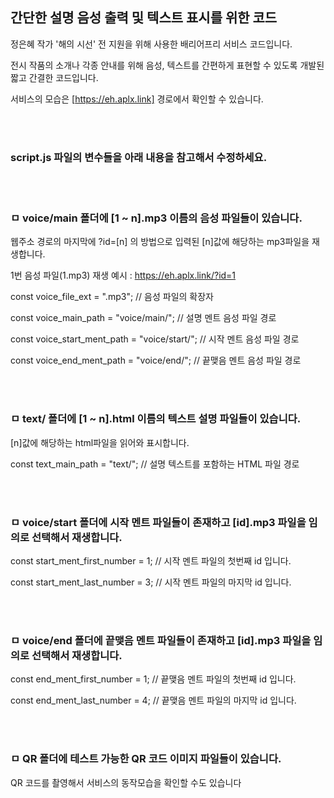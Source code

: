 ## 간단한 설명 음성 출력 및 텍스트 표시를 위한 코드

정은혜 작가 '해의 시선' 전 지원을 위해 사용한 배리어프리 서비스 코드입니다.

전시 작품의 소개나 각종 안내를 위해 음성, 텍스트를 간편하게 표현할 수 있도록 개발된 짧고 간결한 코드입니다.

서비스의 모습은 [https://eh.aplx.link] 경로에서 확인할 수 있습니다.

<br><br>
### script.js 파일의 변수들을 아래 내용을 참고해서 수정하세요.
<br><br>
### ㅁ voice/main 폴더에 [1 ~ n].mp3 이름의 음성 파일들이 있습니다.


웹주소 경로의 마지막에 ?id=[n] 의 방법으로 입력된 [n]값에 해당하는 mp3파일을 재생합니다.


1번 음성 파일(1.mp3) 재생 예시 : https://eh.aplx.link/?id=1
 
const voice_file_ext                = ".mp3";               // 음성 파일의 확장자

const voice_main_path               = "voice/main/";        // 설명 멘트 음성 파일 경로

const voice_start_ment_path         = "voice/start/";       // 시작 멘트 음성 파일 경로

const voice_end_ment_path           = "voice/end/";         // 끝맺음 멘트 음성 파일 경로


<br><br>
### ㅁ text/ 폴더에 [1 ~ n].html 이름의 텍스트 설명 파일들이 있습니다.

[n]값에 해당하는 html파일을 읽어와 표시합니다.

const text_main_path                = "text/";              // 설명 텍스트를 포함하는 HTML 파일 경로


<br><br>
### ㅁ voice/start 폴더에 시작 멘트 파일들이 존재하고 [id].mp3 파일을 임의로 선택해서 재생합니다.

const start_ment_first_number       = 1;                    // 시작 멘트 파일의 첫번째 id 입니다.

const start_ment_last_number        = 3;                    // 시작 멘트 파일의 마지막 id 입니다.


<br><br>
### ㅁ voice/end 폴더에 끝맺음 멘트 파일들이 존재하고 [id].mp3 파일을 임의로 선택해서 재생합니다.

const end_ment_first_number         = 1;                    // 끝맺음 멘트 파일의 첫번째 id 입니다.

const end_ment_last_number          = 4;                    // 끝맺음 멘트 파일의 마지막 id 입니다.


<br><br>
### ㅁ QR 폴더에 테스트 가능한 QR 코드 이미지 파일들이 있습니다.

QR 코드를 촬영해서 서비스의 동작모습을 확인할 수도 있습니다
